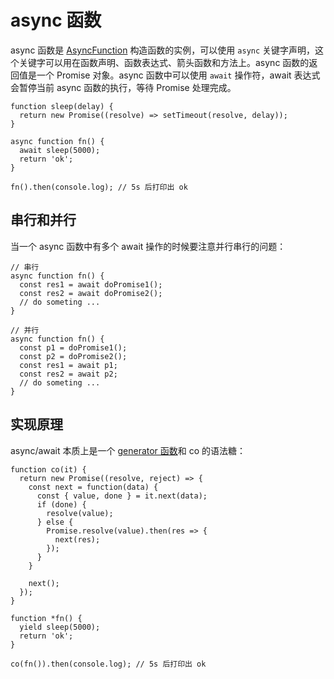 # async 函数

async 函数是 [AsyncFunction](https://developer.mozilla.org/en-US/docs/Web/JavaScript/Reference/Global_Objects/AsyncFunction) 构造函数的实例，可以使用 `async` 关键字声明，这个关键字可以用在函数声明、函数表达式、箭头函数和方法上。async 函数的返回值是一个 Promise 对象。async 函数中可以使用 `await` 操作符，await 表达式会暂停当前 async 函数的执行，等待 Promise 处理完成。

```js:no-line-numbers
function sleep(delay) {
  return new Promise((resolve) => setTimeout(resolve, delay));
}

async function fn() {
  await sleep(5000);
  return 'ok';
}

fn().then(console.log); // 5s 后打印出 ok
```

## 串行和并行

当一个 async 函数中有多个 await 操作的时候要注意并行串行的问题：

```js:no-line-numbers
// 串行
async function fn() {
  const res1 = await doPromise1();
  const res2 = await doPromise2();
  // do someting ...
}

// 并行
async function fn() {
  const p1 = doPromise1();
  const p2 = doPromise2();
  const res1 = await p1;
  const res2 = await p2;
  // do someting ...
}
```

## 实现原理

async/await 本质上是一个 [generator 函数](https://developer.mozilla.org/en-US/docs/Web/JavaScript/Reference/Statements/function*)和 co 的语法糖：

```js:no-line-numbers
function co(it) {
  return new Promise((resolve, reject) => {
    const next = function(data) {
      const { value, done } = it.next(data);
      if (done) {
        resolve(value);
      } else {
        Promise.resolve(value).then(res => {
          next(res);
        });
      }
    }

    next();
  });
}

function *fn() {
  yield sleep(5000);
  return 'ok';
}

co(fn()).then(console.log); // 5s 后打印出 ok
```
